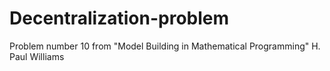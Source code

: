 # Decentralization-problem
Problem number 10 from "Model Building in Mathematical Programming" H. Paul Williams
